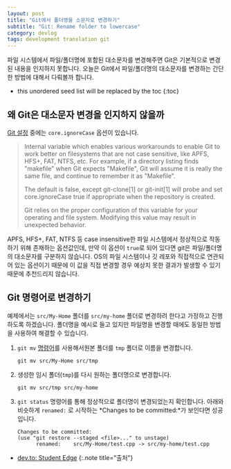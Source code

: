 ```yaml
---
layout: post
title: "Git에서 폴더명을 소문자로 변경하기"
subtitle: "Git: Rename folder to lowercase"
category: devlog
tags: development translation git
---
```


파일 시스템에서 파일/폴더명에 포함된 대소문자를 변경해주면 Git은 기본적으로 변경된 내용을 인지하지 못합니다.
오늘은 Git에서 파일/폴더명의 대소문자를 변경하는 간단한 방법에 대해서 다뤄볼까 합니다.

<!--more-->

* this unordered seed list will be replaced by the toc
{:toc}

## 왜 Git은 대소문자 변경을 인지하지 않을까

[Git 설정] 중에는 `core.ignoreCase` 옵션이 있습니다.

> Internal variable which enables various workarounds to enable Git to work better on filesystems that are not case sensitive, like APFS, HFS+, FAT, NTFS, etc. For example, if a directory listing finds "makefile" when Git expects "Makefile", Git will assume it is really the same file, and continue to remember it as "Makefile".
>
> The default is false, except git-clone[1] or git-init[1] will probe and set core.ignoreCase true if appropriate when the repository is created.
>
> Git relies on the proper configuration of this variable for your operating and file system. Modifying this value may result in unexpected behavior.

APFS, HFS+, FAT, NTFS 등 case insensitive한 파일 시스템에서 정상적으로 작동하기 위해 존재하는 옵션값인데,
만약 이 옵션이 `true`로 되어 있다면 git은 파일/폴더명의 대소문자를 구분하지 않습니다.
OS의 파일 시스템이나 깃 레포와 직접적으로 연관되어 있는 옵션이기 때문에 이 값을 직접 변경할 경우 예상치 못한
결과가 발생할 수 있기 때문에 추천드리지 않습니다.

[Git 설정]: https://git-scm.com/docs/git-config#Documentation/git-config.txt-coreignoreCase

## Git 명령어로 변경하기

예제에서는 `src/My-Home` 폴더를 `src/my-home` 폴더로 변경하려 한다고 가정하고 진행하도록 하겠습니다.
폴더명을 예시로 들고 있지만 파일명을 변경할 때에도 동일한 방법을 사용하여 해결할 수 있습니다.

1. `git mv` [명령어]를 사용해서원본 폴더를 `tmp` 폴더로 이름을 변경합니다.

   ```shell
   git mv src/My-Home src/tmp
   ```

2. 생성한 임시 폴더(`tmp`)를 다시 원하는 폴더명으로 변경합니다.

   ```shell
   git mv src/tmp src/my-home
   ```

3. `git status` 명령어를 통해 정상적으로 폴더명이 변경되었는지 확인합니다.
   아래와 비슷하게 `renamed:` 로 시작하는 *Changes to be committed:*가 보인다면 성공입니다.

   ```shell
   Changes to be committed:
   (use "git restore --staged <file>..." to unstage)
         renamed:    src/My-Home/test.cpp -> src/my-home/test.cpp
   ```

[명령어]: https://git-scm.com/docs/git-mv

* [dev.to: Student Edge](https://dev.to/studentedge/rename-folder-to-lowercase-git-347d)
{:.note title="출처"}

